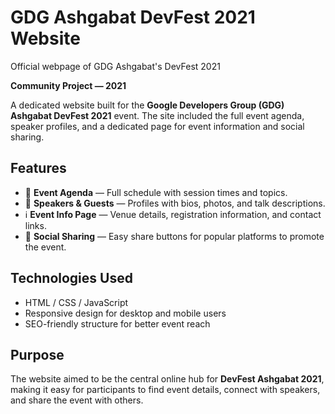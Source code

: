 # GDG Ashgabat DevFest 2021 Website

Official webpage of GDG Ashgabat's DevFest 2021

**Community Project — 2021**

A dedicated website built for the **Google Developers Group (GDG) Ashgabat DevFest 2021** event.
The site included the full event agenda, speaker profiles, and a dedicated page for event information and social sharing.

## Features

* 📅 **Event Agenda** — Full schedule with session times and topics.
* 👤 **Speakers & Guests** — Profiles with bios, photos, and talk descriptions.
* ℹ️ **Event Info Page** — Venue details, registration information, and contact links.
* 🔗 **Social Sharing** — Easy share buttons for popular platforms to promote the event.

## Technologies Used

* HTML / CSS / JavaScript
* Responsive design for desktop and mobile users
* SEO-friendly structure for better event reach

## Purpose

The website aimed to be the central online hub for **DevFest Ashgabat 2021**, making it easy for participants to find event details, connect with speakers, and share the event with others.
